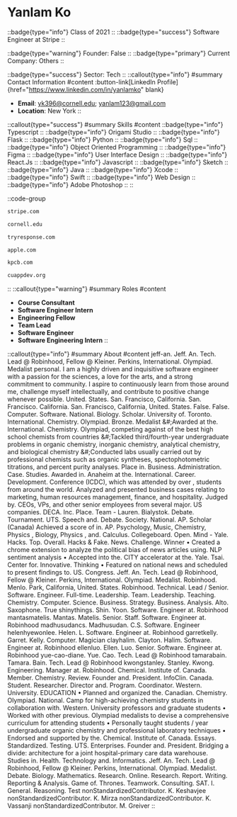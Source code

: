 # Yanlam Ko
::badge{type="info"}
Class of 2021
::
::badge{type="success"}
Software Engineer at Stripe
::

::badge{type="warning"}
Founder: False
::
::badge{type="primary"}
Current Company: Others
::

::badge{type="success"}
Sector: Tech
::
::callout{type="info"}
#summary
Contact Information
#content
:button-link[LinkedIn Profile]{href="https://www.linkedin.com/in/yanlamko" blank}
- **Email**: yk396@cornell.edu; yanlam123@gmail.com
- **Location**: New York
::

::callout{type="success"}
#summary
Skills
#content
::badge{type="info"}
Typescript
::
::badge{type="info"}
Origami Studio
::
::badge{type="info"}
Flask
::
::badge{type="info"}
Python
::
::badge{type="info"}
Sql
::
::badge{type="info"}
Object Oriented Programming
::
::badge{type="info"}
Figma
::
::badge{type="info"}
User Interface Design
::
::badge{type="info"}
React.Js
::
::badge{type="info"}
Javascript
::
::badge{type="info"}
Sketch
::
::badge{type="info"}
Java
::
::badge{type="info"}
Xcode
::
::badge{type="info"}
Swift
::
::badge{type="info"}
Web Design
::
::badge{type="info"}
Adobe Photoshop
::
::

::code-group
```bash [Stripe]
stripe.com
```
```bash [Cornell University]
cornell.edu
```
```bash [Response]
tryresponse.com
```
```bash [Apple]
apple.com
```
```bash [Kleiner Perkins Caufield & Byers]
kpcb.com
```
```bash [Cornell App Development (Cuappdev)]
cuappdev.org
```
::
::callout{type="warning"}
#summary
Roles
#content
- **Course Consultant**
- **Software Engineer Intern**
- **Engineering Fellow**
- **Team Lead**
- **Software Engineer**
- **Software Engineering Intern**
::

::callout{type="info"}
#summary
About
#content
jeff-an. Jeff. An. Tech. Lead @ Robinhood, Fellow @ Kleiner. Perkins, International. Olympiad. Medalist personal. I am a highly driven and inquisitive software engineer with a passion for the sciences, a love for the arts, and a strong commitment to community. I aspire to continuously learn from those around me, challenge myself intellectually, and contribute to positive change whenever possible. United. States. San. Francisco, California. San. Francisco. California. San. Francisco, California, United. States. False. False. Computer. Software. National. Biology. Scholar. University of. Toronto. International. Chemistry. Olympiad. Bronze. Medalist &#;Awarded at the. International. Chemistry. Olympiad, competing against of the best high school chemists from countries &#;Tackled third/fourth-year undergraduate problems in organic chemistry, inorganic chemistry, analytical chemistry, and biological chemistry &#;Conducted labs usually carried out by professional chemists such as organic syntheses, spectophotometric titrations, and percent purity analyses. Place in. Business. Administration. Case. Studies. Awarded in. Anaheim at the. International. Career. Development. Conference (ICDC), which was attended by over , students from around the world. Analyzed and presented business cases relating to marketing, human resources management, finance, and hospitality. Judged by. CEOs, VPs, and other senior employees from several major. US companies. DECA. Inc. Place. Team - Lauren. Bialystok. Debate. Tournament. UTS. Speech and. Debate. Society. National. AP. Scholar (Canada) Achieved a score of in. AP. Psychology, Music, Chemistry, Physics , Biology, Physics , and. Calculus. Collegeboard. Open. Mind - Yale. Hacks. Top. Overall. Hacks & Fake. News. Challenge. Winner • Created a chrome extension to analyze the political bias of news articles using. NLP sentiment analysis • Accepted into the. CITY accelerator at the. Yale. Tsai. Center for. Innovative. Thinking • Featured on national news and scheduled to present findings to. US. Congress. Jeff. An. Tech. Lead @ Robinhood, Fellow @ Kleiner. Perkins, International. Olympiad. Medalist. Robinhood. Menlo. Park, California, United. States. Robinhood. Technical. Lead / Senior. Software. Engineer. Full-time. Leadership. Team. Leadership. Teaching. Chemistry. Computer. Science. Business. Strategy. Business. Analysis. Alto. Saxophone. True shinythings. Shin. Yoon. Software. Engineer at. Robinhood mantasmatelis. Mantas. Matelis. Senior. Staff. Software. Engineer at. Robinhood madhusudancs. Madhusudan. C.S. Software. Engineer helenhyewonlee. Helen. L. Software. Engineer at. Robinhood garretkelly. Garret. Kelly. Computer. Magician clayhalim. Clayton. Halim. Software. Engineer at. Robinhood ellenluo. Ellen. Luo. Senior. Software. Engineer at. Robinhood yue-cao-diane. Yue. Cao. Tech. Lead @ Robinhood tamarabain. Tamara. Bain. Tech. Lead @ Robinhood kwongstanley. Stanley. Kwong. Engineering. Manager at. Robinhood. Chemical. Institute of. Canada. Member. Chemistry. Review. Founder and. President. InfoClin. Canada. Student. Researcher. Director and. Program. Coordinator. Western. University. EDUCATION • Planned and organized the. Canadian. Chemistry. Olympiad. National. Camp for high-achieving chemistry students in collaboration with. Western. University professors and graduate students • Worked with other previous. Olympiad medalists to devise a comprehensive curriculum for attending students • Personally taught students / year undergraduate organic chemistry and professional laboratory techniques • Endorsed and supported by the. Chemical. Institute of. Canada. Essays. Standardized. Testing. UTS. Enterprises. Founder and. President. Bridging a divide: architecture for a joint hospital-primary care data warehouse. Studies in. Health. Technology and. Informatics. Jeff. An. Tech. Lead @ Robinhood, Fellow @ Kleiner. Perkins, International. Olympiad. Medalist. Debate. Biology. Mathematics. Research. Online. Research. Report. Writing. Reporting & Analysis. Game of. Thrones. Teamwork. Consulting. SAT. I. General. Reasoning. Test nonStandardizedContributor. K. Keshavjee nonStandardizedContributor. K. Mirza nonStandardizedContributor. K. Vassanji nonStandardizedContributor. M. Greiver
::
